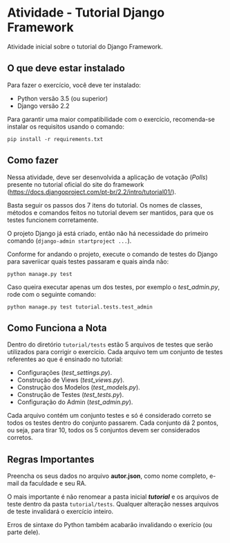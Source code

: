 # Atividade - Tutorial Django Framework

Atividade inicial sobre o tutorial do Django Framework.

## O que deve estar instalado

Para fazer o exercício, você deve ter instalado:

 * Python versão 3.5 (ou superior)
 * Django versão 2.2

Para garantir uma maior compatibilidade com o exercício, recomenda-se instalar os requisitos usando o comando:

```shell
pip install -r requirements.txt
```

## Como fazer

Nessa atividade, deve ser desenvolvida a aplicação de votação (*Polls*) presente no tutorial oficial do site do framework (https://docs.djangoproject.com/pt-br/2.2/intro/tutorial01/).

Basta seguir os passos dos 7 itens do tutorial. Os nomes de classes, métodos e comandos feitos no tutorial devem ser mantidos, para que os testes funcionem corretamente.

O projeto Django já está criado, então não há necessidade do primeiro comando (`django-admin startproject ...`).

Conforme for andando o projeto, execute o comando de testes do Django para saveriicar quais testes passaram e quais ainda não:

```shell
python manage.py test
```

Caso queira executar apenas um dos testes, por exemplo o *test_admin.py*, rode com o seguinte comando:

```shell
python manage.py test tutorial.tests.test_admin
```

## Como Funciona a Nota

Dentro do diretório `tutorial/tests` estão 5 arquivos de testes que serão utilizados para corrigir o exercício. Cada arquivo tem um conjunto de testes referentes ao que é ensinado no tutorial:

 * Configurações (_test_settings.py_).
 * Construção de Views (_test_views.py_).
 * Construção dos Modelos (_test_models.py_).
 * Construção de Testes (_test_tests.py_).
 * Configuração do Admin (_test_admin.py_).

Cada arquivo contém um conjunto testes e só é considerado correto se todos os testes dentro do conjunto passarem. Cada conjunto dá 2 pontos, ou seja, para tirar 10, todos os 5 conjuntos devem ser considerados corretos.

## Regras Importantes

Preencha os seus dados no arquivo **autor.json**, como nome completo, e-mail da faculdade e seu RA.

O mais importante é não renomear a pasta inicial _**tutorial**_ e os arquivos de teste dentro da pasta `tutorial/tests`. Qualquer alteração nesses arquivos de teste invalidará o exercício inteiro.

Erros de sintaxe do Python também acabarão invalidando o exerício (ou parte dele).